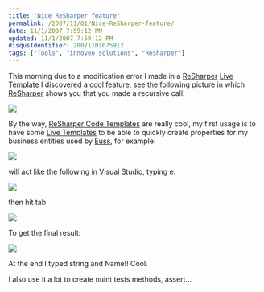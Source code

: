 ```yaml
---
title: "Nice ReSharper feature"
permalink: /2007/11/01/Nice-ReSharper-feature/
date: 11/1/2007 7:59:12 PM
updated: 11/1/2007 7:59:12 PM
disqusIdentifier: 20071101075912
tags: ["Tools", "innoveo solutions", "ReSharper"]
---
```

This morning due to a modification error I made in a [ReSharper](http://www.jetbrains.com/resharper) [Live Template](http://www.jetbrains.com/resharper/features/code_templates.html#Live_Templates_full) I discovered a cool feature, see the following picture in which [ReSharper](http://www.jetbrains.com/resharper) shows you that you made a recursive call:

![](http://farm3.static.flickr.com/2057/1812867111_2e8033829c_o.jpg) 
<!-- more -->

By the way, [ReSharper Code Templates](http://www.jetbrains.com/resharper/features/code_templates.html) are really cool, my first usage is to have some [Live Templates](http://www.jetbrains.com/resharper/features/code_templates.html#Live_Templates_full) to be able to quickly create properties for my business entities used by [Euss](http://euss.evaluant.com/), for example:

![](http://farm3.static.flickr.com/2300/1812879563_88f9ea3d19_o.jpg) 

will act like the following in Visual Studio, typing e:

![](http://farm3.static.flickr.com/2185/1812884271_13bd10523d_o.jpg) 

then hit tab

![](http://farm3.static.flickr.com/2380/1812886351_5aa275261a_o.jpg) 

To get the final result:

![](http://farm3.static.flickr.com/2198/1813734640_ffa6a693f3_o.jpg) 

At the end I typed string and Name!! Cool.

I also use it a lot to create nuint tests methods, assert...
